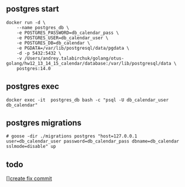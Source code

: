 ## postgres start
```
docker run -d \
    --name postgres_db \
    -e POSTGRES_PASSWORD=db_calendar_pass \
    -e POSTGRES_USER=db_calendar_user \
    -e POSTGRES_DB=db_calendar \
    -e PGDATA=/var/lib/postgresql/data/pgdata \
    -d -p 5432:5432 \
    -v /Users/andrey.talabirchuk/golang/otus-golang/hw12_13_14_15_calendar/database:/var/lib/postgresql/data \
    postgres:14.0
```
## postgres exec 
`docker exec -it  postgres_db bash -c "psql -U db_calendar_user db_calendar"`

## postgres migrations 
`# goose -dir ./migrations postgres "host=127.0.0.1 user=db_calendar_user password=db_calendar_pass dbname=db_calendar sslmode=disable" up`

## todo
[][create fix commit](https://github.com/avtalabirchuk/otus-golang/pull/16)